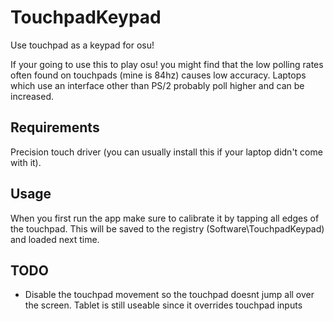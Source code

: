 # TouchpadKeypad
Use touchpad as a keypad for osu!

If your going to use this to play osu! you might find that the low polling rates often found on touchpads (mine is 84hz) causes low accuracy. Laptops which use an interface other than PS/2 probably poll higher and can be increased.

## Requirements
Precision touch driver (you can usually install this if your laptop didn't come with it).

## Usage
When you first run the app make sure to calibrate it by tapping all edges of the touchpad. This will be saved to the registry (Software\TouchpadKeypad) and loaded next time.

## TODO
* Disable the touchpad movement so the touchpad doesnt jump all over the screen. Tablet is still useable since it overrides touchpad inputs
